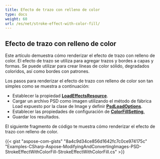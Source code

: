 ```yaml
---
title: Efecto de trazo con relleno de color
type: docs
weight: 60
url: /es/net/stroke-effect-with-color-fill/
---
```


## **Efecto de trazo con relleno de color**
Este artículo demuestra cómo renderizar el efecto de trazo con relleno de color. El efecto de trazo se utiliza para agregar trazos y bordes a capas y formas. Se puede utilizar para crear líneas de color sólido, degradados coloridos, así como bordes con patrones.

Los pasos para renderizar el efecto de trazo con relleno de color son tan simples como se muestra a continuación:

- Establecer la propiedad [**LoadEffectsResource**](https://reference.aspose.com/psd/net/aspose.psd.imageloadoptions/psdloadoptions/properties/loadeffectsresource).
- Cargar un archivo PSD como imagen utilizando el método de fábrica Load expuesto por la clase de Image y definir [**PsdLoadOptions**](https://reference.aspose.com/psd/net/aspose.psd.imageloadoptions/psdloadoptions).
- Establecer las propiedades de configuración de [**ColorFillSetting**.](https://reference.aspose.com/psd/net/aspose.psd.fileformats.psd.layers.fillsettings/colorfillsettings)
- Guardar los resultados.

El siguiente fragmento de código te muestra cómo renderizar el efecto de trazo con relleno de color.

{{< gist "aspose-com-gists" "8a4c9d34ce856d1642fc7c0ce974175c" "Examples-CSharp-Aspose-ModifyingAndConvertingImages-PSD-StrokeEffectWithColorFill-StrokeEffectWithColorFill.cs" >}}
